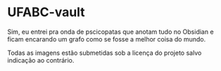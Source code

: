 # UFABC-vault

Sim, eu entrei pra onda de pscicopatas que anotam tudo no Obsidian e ficam encarando um grafo como se fosse a melhor coisa do mundo.

Todas as imagens estão submetidas sob a licença do projeto salvo indicação ao contrário.
